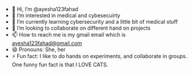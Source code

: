 - 👋 Hi, I’m @ayesha123fahad
- 👀 I’m interested in medical and cybesecuirty
- 🌱 I’m currently learning cybersecurity and a little bit of medical stuff
- 💞️ I’m looking to collaborate on different hand on projects
- 📫 How to reach me is my gmail email which is ayesha123fahad@gmail.com
- 😄 Pronouns: She, her
- ⚡ Fun fact: I like to do hands on experiments, and collaborate in groups. One funny fun fact is that I LOVE CATS.

<!---
ayesha123fahad/ayesha123fahad is a ✨ special ✨ repository because its `README.md` (this file) appears on your GitHub profile.
You can click the Preview link to take a look at your changes.
--->
